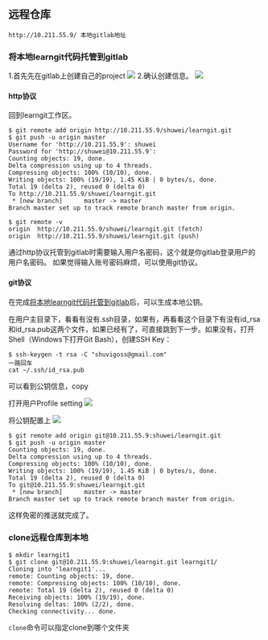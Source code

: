 ## 远程仓库

    http://10.211.55.9/ 本地gitlab地址


### 将本地learngit代码托管到gitlab
1.首先先在gitlab上创建自己的project
![](https://cloud.githubusercontent.com/assets/3062921/17994900/7ce787e0-6b8f-11e6-8c8d-adbfdc83e8bd.png)
2.确认创建信息。
![](https://cloud.githubusercontent.com/assets/3062921/17994967/031b2b78-6b90-11e6-9917-48d3cc86d89c.png)

#### http协议
回到learngit工作区。
```
$ git remote add origin http://10.211.55.9/shuwei/learngit.git
$ git push -u origin master
Username for 'http://10.211.55.9': shuwei
Password for 'http://shuwei@10.211.55.9':
Counting objects: 19, done.
Delta compression using up to 4 threads.
Compressing objects: 100% (10/10), done.
Writing objects: 100% (19/19), 1.45 KiB | 0 bytes/s, done.
Total 19 (delta 2), reused 0 (delta 0)
To http://10.211.55.9/shuwei/learngit.git
 * [new branch]      master -> master
Branch master set up to track remote branch master from origin.

$ git remote -v
origin  http://10.211.55.9/shuwei/learngit.git (fetch)
origin  http://10.211.55.9/shuwei/learngit.git (push)
```
通过http协议托管到gitlab时需要输入用户名密码，这个就是你gitlab登录用户的用户名密码。
如果觉得输入账号密码麻烦，可以使用git协议。

#### git协议
在完成[将本地learngit代码托管到gitlab](#user-content-将本地learngit代码托管到gitlab)后，可以生成本地公钥。

在用户主目录下，看看有没有.ssh目录，如果有，再看看这个目录下有没有id_rsa和id_rsa.pub这两个文件，如果已经有了，可直接跳到下一步。如果没有，打开Shell（Windows下打开Git Bash），创建SSH Key：

```
$ ssh-keygen -t rsa -C "shuvigoss@gmail.com"
一路回车
cat ~/.ssh/id_rsa.pub
```
可以看到公钥信息，copy

打开用户Profile setting
![](https://cloud.githubusercontent.com/assets/3062921/17995381/c1a236f6-6b93-11e6-918e-d3e324fc5fe6.png)

将公钥配置上
![](https://cloud.githubusercontent.com/assets/3062921/17995408/0de5acf0-6b94-11e6-8ff7-92e077555cf1.png)

```
$ git remote add origin git@10.211.55.9:shuwei/learngit.git
$ git push -u origin master
Counting objects: 19, done.
Delta compression using up to 4 threads.
Compressing objects: 100% (10/10), done.
Writing objects: 100% (19/19), 1.45 KiB | 0 bytes/s, done.
Total 19 (delta 2), reused 0 (delta 0)
To git@10.211.55.9:shuwei/learngit.git
 * [new branch]      master -> master
Branch master set up to track remote branch master from origin.
```

这样免密的推送就完成了。


### clone远程仓库到本地

```
$ mkdir learngit1
$ git clone git@10.211.55.9:shuwei/learngit.git learngit1/
Cloning into 'learngit1'...
remote: Counting objects: 19, done.
remote: Compressing objects: 100% (10/10), done.
remote: Total 19 (delta 2), reused 0 (delta 0)
Receiving objects: 100% (19/19), done.
Resolving deltas: 100% (2/2), done.
Checking connectivity... done.
```

`clone`命令可以指定clone到哪个文件夹
